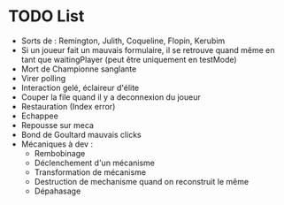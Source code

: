 # TODO List

- Sorts de : Remington, Julith, Coqueline, Flopin, Kerubim
- Si un joueur fait un mauvais formulaire, il se retrouve quand même en tant que waitingPlayer (peut être uniquement en testMode)
- Mort de Championne sanglante
- Virer polling
- Interaction gelé, éclaireur d'élite
- Couper la file quand il y a deconnexion du joueur
- Restauration (Index error)
- Echappee
- Repousse sur meca
- Bond de Goultard mauvais clicks
- Mécaniques à dev :
  - Rembobinage
  - Déclenchement d'un mécanisme
  - Transformation de mécanisme
  - Destruction de mechanisme quand on reconstruit le même
  - Dépahasage